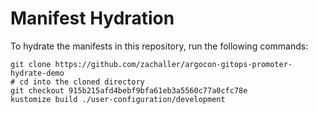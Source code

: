 # Manifest Hydration

To hydrate the manifests in this repository, run the following commands:

```shell
git clone https://github.com/zachaller/argocon-gitops-promoter-hydrate-demo
# cd into the cloned directory
git checkout 915b215afd4bebf9bfa61eb3a5560c77a0cfc78e
kustomize build ./user-configuration/development
```
